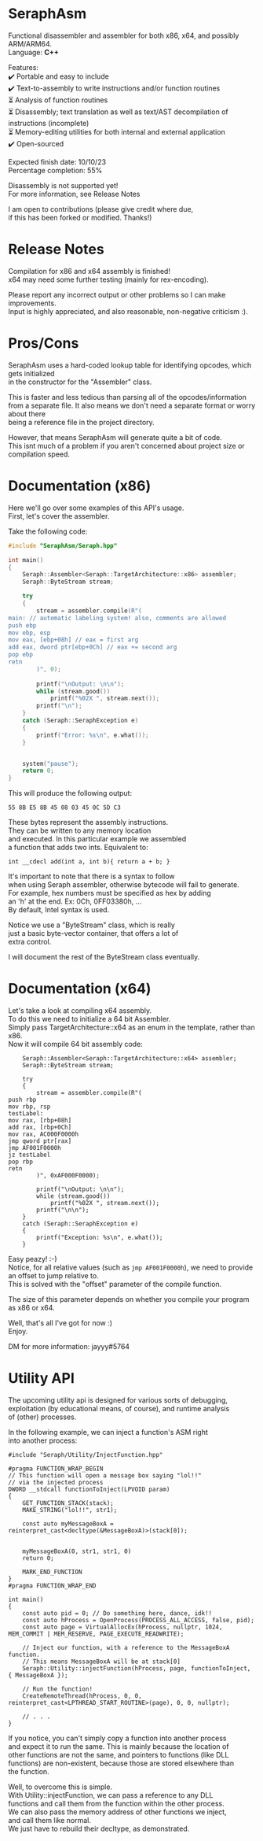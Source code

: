 # SeraphAsm

Functional disassembler and assembler for both x86, x64, and possibly ARM/ARM64.<br>
Language: <b>C++</b><br>

Features:<br>
✔️ Portable and easy to include<br>
✔️ Text-to-assembly to write instructions and/or function routines<br>
⏳ Analysis of function routines<br>
⏳ Disassembly; text translation as well as text/AST decompilation of instructions (incomplete)<br>
⏳ Memory-editing utilities for both internal and external application<br>
✔️ Open-sourced<br>

Expected finish date: 10/10/23<br>
Percentage completion: 55%<br>

Disassembly is not supported yet!<br>
For more information, see Release Notes<br>

I am open to contributions (please give credit where due,<br>
if this has been forked or modified. Thanks!)<br>

# Release Notes

Compilation for x86 and x64 assembly is finished!<br>
x64 may need some further testing (mainly for rex-encoding).<br>

Please report any incorrect output or other problems so I can make improvements.<br>
Input is highly appreciated, and also reasonable, non-negative criticism :).<br>

# Pros/Cons

SeraphAsm uses a hard-coded lookup table for identifying opcodes, which gets initialized<br>
in the constructor for the "Assembler" class.<br>

This is faster and less tedious than parsing all of the opcodes/information<br>
from a separate file. It also means we don't need a separate format or worry about there<br>
being a reference file in the project directory.<br>

However, that means SeraphAsm will generate quite a bit of code.<br>
This isnt much of a problem if you aren't concerned about project size or compilation speed.<br>

# Documentation (x86)

Here we'll go over some examples of this API's usage.<br>
First, let's cover the assembler.<br>

Take the following code:<br>

```cpp
#include "SeraphAsm/Seraph.hpp"

int main()
{
	Seraph::Assembler<Seraph::TargetArchitecture::x86> assembler;
	Seraph::ByteStream stream;

	try
	{
		stream = assembler.compile(R"(
main: // automatic labeling system! also, comments are allowed
push ebp
mov ebp, esp
mov eax, [ebp+08h] // eax = first arg
add eax, dword ptr[ebp+0Ch] // eax += second arg
pop ebp
retn
		)", 0);
	
		printf("\nOutput: \n\n");
		while (stream.good())
			printf("%02X ", stream.next());
		printf("\n");
	}
	catch (Seraph::SeraphException e)
	{
		printf("Error: %s\n", e.what());
	}


	system("pause");
	return 0;
}
```

This will produce the following output:<br>
```
55 8B E5 8B 45 08 03 45 0C 5D C3
```

These bytes represent the assembly instructions. <br>
They can be written to any memory location<br>
and executed. In this particular example we assembled<br>
a function that adds two ints. Equivalent to:<br>
```
int __cdecl add(int a, int b){ return a + b; }
```

It's important to note that there is a syntax to follow<br>
when using Seraph assembler, otherwise bytecode will fail to generate.<br>
For example, hex numbers must be specified as hex by adding <br>
an 'h' at the end. Ex: 0Ch, 0FF03380h, ...<br>
By default, Intel syntax is used.<br>

Notice we use a "ByteStream" class, which is really<br>
just a basic byte-vector container, that offers a lot of<br>
extra control.<br>

I will document the rest of the ByteStream class eventually.<br>


# Documentation (x64)

Let's take a look at compiling x64 assembly.<br>
To do this we need to initialize a 64 bit Assembler.<br>
Simply pass TargetArchitecture::x64 as an enum in the template, rather than x86.<br>
Now it will compile 64 bit assembly code:<br>

```
	Seraph::Assembler<Seraph::TargetArchitecture::x64> assembler;
	Seraph::ByteStream stream;

	try
	{
		stream = assembler.compile(R"(
push rbp
mov rbp, rsp
testLabel:
mov rax, [rbp+08h]
add rax, [rbp+0Ch]
mov rax, AC000F0000h
jmp qword ptr[rax]
jmp AF001F0000h
jz testLabel
pop rbp
retn
		)", 0xAF000F0000);

		printf("\nOutput: \n\n");
		while (stream.good())
			printf("%02X ", stream.next());
		printf("\n\n");
	}
	catch (Seraph::SeraphException e)
	{
		printf("Exception: %s\n", e.what());
	}
```

Easy peazy! :-)<br>
Notice, for all relative values (such as `jmp AF001F0000h`), we need to provide an offset to jump relative to.<br>
This is solved with the "offset" parameter of the compile function.<br>

The size of this parameter depends on whether you compile your program as x86 or x64.<br>

Well, that's all I've got for now :)<br>
Enjoy.<br>


DM for more information: jayyy#5764<br>



# Utility API

The upcoming utility api is designed for various sorts of debugging,<br>
exploitation (by educational means, of course), and runtime analysis<br>
of (other) processes.<br>

In the following example, we can inject a function's ASM right<br>
into another process:<br>

```
#include "Seraph/Utility/InjectFunction.hpp"

#pragma FUNCTION_WRAP_BEGIN
// This function will open a message box saying "lol!!"
// via the injected process
DWORD __stdcall functionToInject(LPVOID param)
{
    GET_FUNCTION_STACK(stack);
    MAKE_STRING("lol!!", str1);
        
    const auto myMessageBoxA = reinterpret_cast<decltype(&MessageBoxA)>(stack[0]);
    

    myMessageBoxA(0, str1, str1, 0)
    return 0;

    MARK_END_FUNCTION
}
#pragma FUNCTION_WRAP_END

int main()
{
    const auto pid = 0; // Do something here, dance, idk!!
    const auto hProcess = OpenProcess(PROCESS_ALL_ACCESS, false, pid);
    const auto page = VirtualAllocEx(hProcess, nullptr, 1024, MEM_COMMIT | MEM_RESERVE, PAGE_EXECUTE_READWRITE);
    
    // Inject our function, with a reference to the MessageBoxA function.
    // This means MessageBoxA will be at stack[0]
    Seraph::Utility::injectFunction(hProcess, page, functionToInject, { MessageBoxA });
    
    // Run the function!
    CreateRemoteThread(hProcess, 0, 0, reinterpret_cast<LPTHREAD_START_ROUTINE>(page), 0, 0, nullptr);
    
    // . . .
}
```

If you notice, you can't simply copy a function into another process<br>
and expect it to run the same. This is mainly because the location of<br>
other functions are not the same, and pointers to functions (like DLL<br>
functions) are non-existent, because those are stored elsewhere than <br>
the function.<br>

Well, to overcome this is simple.<br>
With Utility::injectFunction, we can pass a reference to any DLL<br>
functions and call them from the function within the other process.<br>
We can also pass the memory address of other functions we inject,<br>
and call them like normal.<br>
We just have to rebuild their decltype, as demonstrated.<br>

